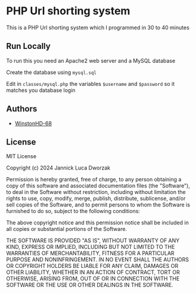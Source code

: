 # PHP Url shorting system

This is a PHP Url shorting system which I programmed in 30 to 40 minutes




## Run Locally

To run this you need an Apache2 web server and a MySQL database

Create the database using `mysql.sql` 

Edit in `classes/mysql.php` the variables `$username` and `$password` so it matches you database login


## Authors

- [WinstonHD-68](https://www.github.com/WinstonHD-68)


## License


MIT License

Copyright (c) 2024 Jannick Luca Dworzak

Permission is hereby granted, free of charge, to any person obtaining a copy
of this software and associated documentation files (the "Software"), to deal
in the Software without restriction, including without limitation the rights
to use, copy, modify, merge, publish, distribute, sublicense, and/or sell
copies of the Software, and to permit persons to whom the Software is
furnished to do so, subject to the following conditions:

The above copyright notice and this permission notice shall be included in all
copies or substantial portions of the Software.

THE SOFTWARE IS PROVIDED "AS IS", WITHOUT WARRANTY OF ANY KIND, EXPRESS OR
IMPLIED, INCLUDING BUT NOT LIMITED TO THE WARRANTIES OF MERCHANTABILITY,
FITNESS FOR A PARTICULAR PURPOSE AND NONINFRINGEMENT. IN NO EVENT SHALL THE
AUTHORS OR COPYRIGHT HOLDERS BE LIABLE FOR ANY CLAIM, DAMAGES OR OTHER
LIABILITY, WHETHER IN AN ACTION OF CONTRACT, TORT OR OTHERWISE, ARISING FROM,
OUT OF OR IN CONNECTION WITH THE SOFTWARE OR THE USE OR OTHER DEALINGS IN THE
SOFTWARE.
